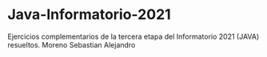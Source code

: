 # Java-Informatorio-2021
Ejercicios complementarios de la tercera etapa del Informatorio 2021 (JAVA) resueltos.
Moreno Sebastian Alejandro
